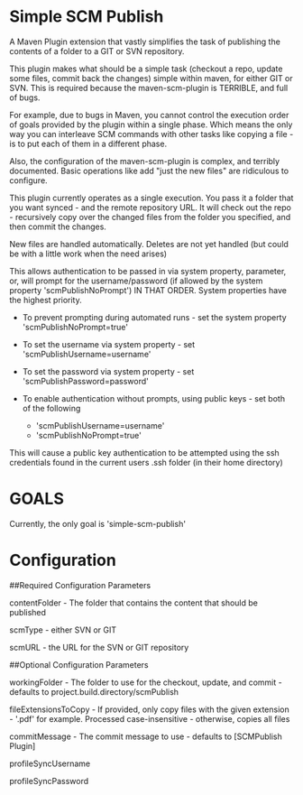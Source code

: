 Simple SCM Publish
==================

A Maven Plugin extension that vastly simplifies the task of publishing the contents of a folder to a GIT or SVN repository.

This plugin makes what should be a simple task (checkout a repo, update some files, commit back the changes) 
simple within maven, for either GIT or SVN.  This is required because the maven-scm-plugin is TERRIBLE, and full of bugs.

For example, due to bugs in Maven, you cannot control the execution order of goals provided by the plugin within a single phase.
Which means the only way you can interleave SCM commands with other tasks like copying a file - is to put each of them in a different
phase.

Also, the configuration of the maven-scm-plugin is complex, and terribly documented.  Basic operations like add "just the new files" are
ridiculous to configure.

This plugin currently operates as a single execution.  You pass it a folder that you want synced - and the remote repository URL.
It will check out the repo - recursively copy over the changed files from the folder you specified, and then commit the changes.

New files are handled automatically.  Deletes are not yet handled (but could be with a little work when the need arises)

This allows authentication to be passed in via system property, parameter, or, will prompt for the username/password (if allowed by 
the system property 'scmPublishNoPrompt') IN THAT ORDER.  System properties have the highest priority.

- To prevent prompting during automated runs - set the system property 'scmPublishNoPrompt=true'
- To set the username via system property - set 'scmPublishUsername=username'
- To set the password via system property - set 'scmPublishPassword=password'

- To enable authentication without prompts, using public keys - set both of the following 
  - 'scmPublishUsername=username'
  - 'scmPublishNoPrompt=true' 

This will cause a public key authentication to be attempted using the ssh credentials found in the current users .ssh folder (in 
their home directory)

GOALS
=====

Currently, the only goal is 'simple-scm-publish'

Configuration
=============

##Required Configuration Parameters


contentFolder - The folder that contains the content that should be published

scmType - either SVN or GIT

scmURL - the URL for the SVN or GIT repository


##Optional Configuration Parameters
	
workingFolder - The folder to use for the checkout, update, and commit - defaults to project.build.directory/scmPublish

fileExtensionsToCopy - If provided, only copy files with the given extension - '.pdf' for example.
Processed case-insensitive - otherwise, copies all files

commitMessage - The commit message to use - defaults to [SCMPublish Plugin]

profileSyncUsername

profileSyncPassword
